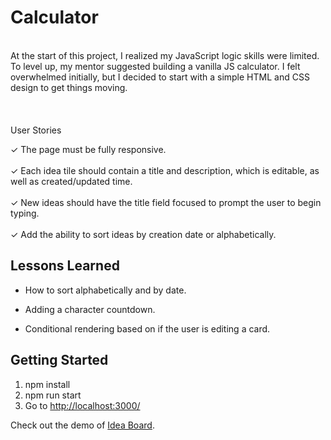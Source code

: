 # Calculator  
<br>
At the start of this project, I realized my JavaScript logic skills were limited. To level up, my mentor suggested building a vanilla JS calculator. I felt overwhelmed initially, but I decided to start with a simple HTML and CSS design to get things moving.
</br>
</br
Step by step, I faced and conquered challenges along the way. One of my early wins was figuring out how to display numbers on the calculator's screen. It may seem small, but it was a significant milestone for me.
</br>
</br
After completing the calculator in vanilla JS, I didn't stop there. I refactored it into React to improve functionality and maintainability. This decision paid off, giving me a deeper understanding of React's power.
</br>
</br

## User Stories
&check;  The page must be fully responsive.
</br>
</br>
&check;  Each idea tile should contain a title and description, which is editable, as well as created/updated time.
</br>
</br>
&check;  New ideas should have the title field focused to prompt the user to begin typing.
</br>
</br>
&check;  Add the ability to sort ideas by creation date or alphabetically.


## Lessons Learned
- How to sort alphabetically and by date.

- Adding a character countdown.

- Conditional rendering based on if the user is editing a card.

## Getting Started

1.  npm install
2.  npm run start
3.  Go to [http://localhost:3000/
](http://localhost:3000/)

Check out the demo of [Idea Board](https://idea-board-2-0.vercel.app/).

